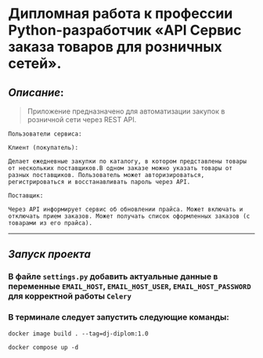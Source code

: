 # Дипломная работа к профессии Python-разработчик «API Сервис заказа товаров для розничных сетей».
## *Описание*:

>Приложение предназначено для автоматизации закупок в розничной сети через REST API.

    Пользователи сервиса:

    Клиент (покупатель):

    Делает ежедневные закупки по каталогу, в котором представлены товары от нескольких поставщиков.В одном заказе можно указать товары от разных поставщиков. Пользователь может авторизироваться, регистрироваться и восстанавливать пароль через API.

    Поставщик:

    Через API информирует сервис об обновлении прайса. Может включать и отключать прием заказов. Может получать список оформленных заказов (с товарами из его прайса).

***

## ***Запуск проекта***
### В файле `settings.py` добавить актуальные данные в переменные `EMAIL_HOST`, `EMAIL_HOST_USER`, `EMAIL_HOST_PASSWORD` для корректной работы `Celery`

### В терминале следует запустить следующие команды:
```
docker image build . --tag=dj-diplom:1.0
```
```
docker compose up -d
